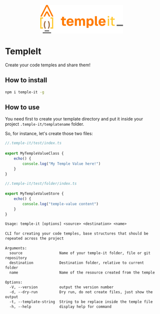 <center>
<img src="docs/temple-it.png" />
</center>

# TempleIt
Create your code temples and share them!

## How to install

```bash
npm i temple-it -g
```

## How to use

You need first to create your template directory and put it inside your project `.temple-it/templatename` folder.

So, for instance, let's create those two files:

```js
//.temple-it/test/index.ts

export MyTempleValueClass {
    echo() {
        console.log("My Temple Value here!")
    }
}
```
```js
//.temple-it/test/folder/index.ts

export MyTempleValueStore {
    echo() {
        console.log("temple-value content")
    }
}
```


```
Usage: temple-it [options] <source> <destination> <name>

CLI for creating your code temples, base structures that should be repeated across the project

Arguments:
  source                 Name of your temple-it folder, file or git repository
  destination            Destination folder, relative to current folder
  name                   Name of the resource created from the temple

Options:
  -V, --version          output the version number
  -d, --dry-run          Dry run, do not create files, just show the output
  -t, --template-string  String to be replace inside the temple file
  -h, --help             display help for command
```
